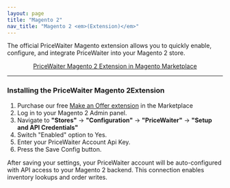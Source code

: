 ```yaml
---
layout: page
title: "Magento 2"
nav_title: "Magento 2 <em>(Extension)</em>"
---
```


The official PriceWaiter Magento extension allows you to quickly enable, configure, and integrate PriceWaiter into your Magento 2 store.

<center>
    <a class="btn btn-primary btn-outline btn-lg" href="https://marketplace.magento.com/pricewaiter-magento2.html" target="_blank">PriceWaiter Magento 2 Extension in Magento Marketplace</a><br />
</center>

* * *

### Installing the PriceWaiter Magento  2Extension

1. Purchase our free [Make an Offer extension](https://marketplace.magento.com/pricewaiter-magento2.html) in the Marketplace
2. Log in to your Magento 2 Admin panel.
3. Navigate to __"Stores"__ -> __"Configuration"__ -> __"PriceWaiter"__ -> __"Setup and API Credentials"__
4. Switch "Enabled" option to Yes.
5. Enter your PriceWaiter Account Api Key.
6. Press the Save Config button.

After saving your settings, your PriceWaiter account will be auto-configured with API access to your Magento 2 backend. This connection enables inventory lookups and order writes.
